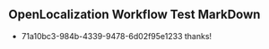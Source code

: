 ## OpenLocalization Workflow Test MarkDown
* 71a10bc3-984b-4339-9478-6d02f95e1233 
thanks!<!--HONumber=Mar16_HO2-->
